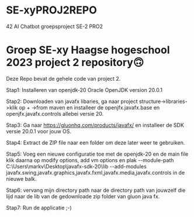 # SE-xyPROJ2REPO
42 AI Chatbot groepsproject SE-2 PRO2

# Groep SE-xy Haagse hogeschool 2023 project 2 repository🙃
Deze Repo bevat de gehele code van project 2.

Stap1: Installeren van openjdk-20 Oracle OpenJDK version 20.0.1

Stap2: Downloaden van javafx libaries, ga naar project structure->libraries->klik op + ->from maven en installeer de openjfx.javafx.base en openjfx.javafx.controls allebei versie 20.

Stap3: Ga naar https://gluonhq.com/products/javafx/ en installeer de SDK versie 20.0.1 voor jouw OS.

Stap4: Extract de ZIP file naar een folder om deze later weer te gebruiken.

Stap5: Voeg een nieuwe configuratie toe met de openjdk-20 en de main file klik daarna op modify options, add vm options en plak --module-path C:\Users\markv\Desktop\javafx-sdk-20\lib --add-modules
javafx.swing,javafx.graphics,javafx.fxml,javafx.media,javafx.controls in de nieuwe balk.

Stap6: vervang mijn directory path naar de directory path van jouwzelf die lijd naar de lib van de gedownloade zip folder van gluon java fx.

Stap7: Run de applicatie ;-)
